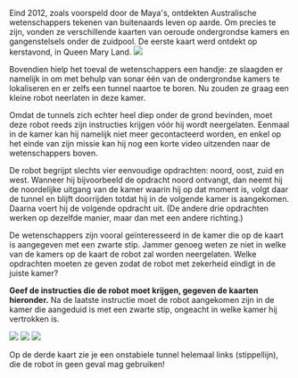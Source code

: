 Eind 2012, zoals voorspeld door de Maya's, ontdekten Australische wetenschappers tekenen van buitenaards leven op aarde. Om precies te zijn, vonden ze verschillende kaarten van oeroude ondergrondse kamers en gangenstelsels onder de zuidpool. De eerste kaart werd ontdekt op kerstavond, in Queen Mary Land. 
<img class="pull-right" src="/img/tasks/robots.png">

Bovendien hielp het toeval de wetenschappers een handje: ze slaagden er namelijk in om met behulp van sonar één van de ondergrondse kamers te lokaliseren en er zelfs een tunnel naartoe te boren. Nu zouden ze graag een kleine robot neerlaten in deze kamer.

Omdat de tunnels zich echter heel diep onder de grond bevinden, moet deze robot reeds zijn instructies krijgen vóór hij wordt neergelaten. Eenmaal in de kamer kan hij namelijk niet meer gecontacteerd worden, en enkel op het einde van zijn missie kan hij nog een korte video uitzenden naar de wetenschappers boven.

De robot begrijpt slechts vier eenvoudige opdrachten: noord, oost, zuid en west. Wanneer hij bijvoorbeeld de opdracht noord ontvangt, dan neemt hij de noordelijke uitgang van de kamer waarin hij op dat moment is, volgt daar de tunnel en blijft doorrijden totdat hij in de volgende kamer is aangekomen. Daarna voert hij de volgende opdracht uit. (De andere drie opdrachten werken op dezelfde manier, maar dan met een andere richting.)

De wetenschappers zijn vooral geïnteresseerd in de kamer die op de kaart is aangegeven met een zwarte stip. Jammer genoeg weten ze niet in welke van de kamers op de kaart de robot zal worden neergelaten. Welke opdrachten moeten ze geven zodat de robot met zekerheid eindigt in de juiste kamer?

**Geef de instructies die de robot moet krijgen, gegeven de kaarten hieronder.** Na de laatste instructie moet de robot aangekomen zijn in de kamer die aangeduid is met een zwarte stip, ongeacht in welke kamer hij vertrokken is.

<img src="/img/tasks/robots.png">
<img src="/img/tasks/robots2.png">
<img src="/img/tasks/robots3.png">

Op de derde kaart zie je een onstabiele tunnel helemaal links (stippellijn), die de robot in geen geval mag gebruiken!

